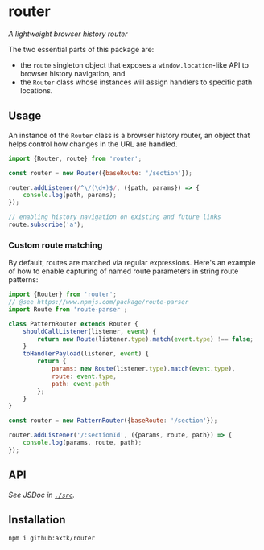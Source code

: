 # router

*A lightweight browser history router*

The two essential parts of this package are:
- the `route` singleton object that exposes a `window.location`-like API to browser history navigation, and
- the `Router` class whose instances will assign handlers to specific path locations.

## Usage

An instance of the `Router` class is a browser history router, an object that helps control how changes in the URL are handled.

```js
import {Router, route} from 'router';

const router = new Router({baseRoute: '/section'});

router.addListener(/^\/(\d+)$/, ({path, params}) => {
    console.log(path, params);
});

// enabling history navigation on existing and future links
route.subscribe('a');
```

### Custom route matching

By default, routes are matched via regular expressions. Here's an example of how to enable capturing of named route parameters in string route patterns:

```js
import {Router} from 'router';
// @see https://www.npmjs.com/package/route-parser
import Route from 'route-parser';

class PatternRouter extends Router {
    shouldCallListener(listener, event) {
        return new Route(listener.type).match(event.type) !== false;
    }
    toHandlerPayload(listener, event) {
        return {
            params: new Route(listener.type).match(event.type),
            route: event.type,
            path: event.path
        };
    }
}

const router = new PatternRouter({baseRoute: '/section'});

router.addListener('/:sectionId', ({params, route, path}) => {
    console.log(params, route, path);
});
```

## API

*See JSDoc in [`./src`](/src).*

## Installation

```
npm i github:axtk/router
```
